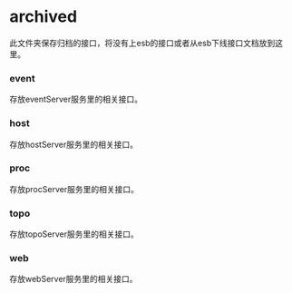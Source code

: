 # archived
此文件夹保存归档的接口，将没有上esb的接口或者从esb下线接口文档放到这里。

### event
存放eventServer服务里的相关接口。

### host
存放hostServer服务里的相关接口。

### proc
存放procServer服务里的相关接口。

### topo
存放topoServer服务里的相关接口。

### web
存放webServer服务里的相关接口。
